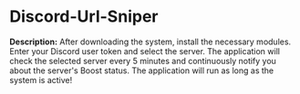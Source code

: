# Discord-Url-Sniper

**Description:** After downloading the system, install the necessary modules. Enter your Discord user token and select the server. The application will check the selected server every 5 minutes and continuously notify you about the server's Boost status. The application will run as long as the system is active!


